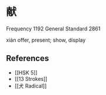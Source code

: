 # 献
Frequency 1192
General Standard 2861

xiàn
offer, present; show, display

## References
- [[HSK 5]]
- [[13 Strokes]]
- [[犬 Radical]]
